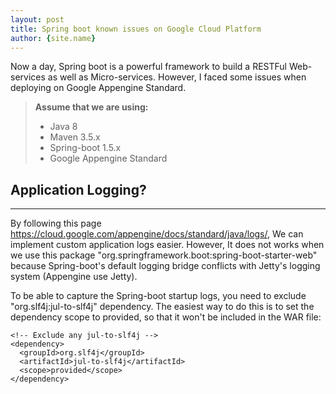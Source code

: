 ```yaml
---
layout: post
title: Spring boot known issues on Google Cloud Platform
author: {site.name}
---
```


Now a day, Spring boot is a powerful framework to build a RESTFul Web-services as well as Micro-services. However, I faced some issues when deploying on Google Appengine Standard.

> **Assume that we are using:**
> - Java 8
> - Maven 3.5.x
> - Spring-boot 1.5.x
> - Google Appengine Standard


## Application Logging? 
-----

By following this page https://cloud.google.com/appengine/docs/standard/java/logs/, We can implement custom application logs easier. However, It does not works when we use this package "org.springframework.boot:spring-boot-starter-web" because Spring-boot's default logging bridge conflicts with Jetty's logging system (Appengine use Jetty). 

To be able to capture the Spring-boot startup logs, you need to exclude "org.slf4j:jul-to-slf4j" dependency. The easiest way to do this is to set the dependency scope to provided, so that it won't be included in the WAR file:

```
<!-- Exclude any jul-to-slf4j -->
<dependency>
  <groupId>org.slf4j</groupId>
  <artifactId>jul-to-slf4j</artifactId>
  <scope>provided</scope>
</dependency>
```
